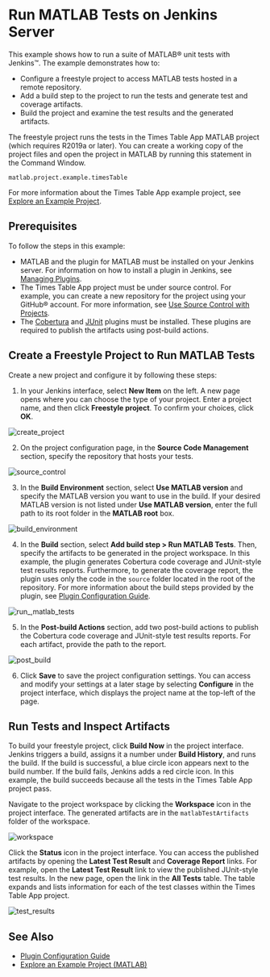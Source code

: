 # Run MATLAB Tests on Jenkins Server
This example shows how to run a suite of MATLAB&reg; unit tests with Jenkins&trade;. The example demonstrates how to:

* Configure a freestyle project to access MATLAB tests hosted in a remote repository.
* Add a build step to the project to run the tests and generate test and coverage artifacts.
* Build the project and examine the test results and the generated artifacts.

The freestyle project runs the tests in the Times Table App MATLAB project (which requires R2019a or later). You can create a working copy of the project files and open the project in MATLAB by running this statement in the Command Window.

```
matlab.project.example.timesTable
```

For more information about the Times Table App example project, see [Explore an Example Project](https://www.mathworks.com/help/matlab/matlab_prog/explore-an-example-project.html).

## Prerequisites
To follow the steps in this example:

* MATLAB and the plugin for MATLAB must be installed on your Jenkins server. For information on how to install a plugin in Jenkins, see [Managing Plugins](https://jenkins.io/doc/book/managing/plugins/).
* The Times Table App project must be under source control. For example, you can create a new repository for the project using your GitHub&reg; account. For more information, see [Use Source Control with Projects](https://www.mathworks.com/help/matlab/matlab_prog/use-source-control-with-projects.html).
* The [Cobertura](https://plugins.jenkins.io/cobertura) and [JUnit](https://plugins.jenkins.io/junit) plugins must be installed. These plugins are required to publish the artifacts using post-build actions. 

## Create a Freestyle Project to Run MATLAB Tests
Create a new project and configure it by following these steps:
1. In your Jenkins interface, select **New Item** on the left. A new page opens where you can choose the type of your project. Enter a project name, and then click **Freestyle project**. To confirm your choices, click **OK**.

![create_project](https://user-images.githubusercontent.com/48831250/193948023-65f038c2-a81e-416b-8dea-0cf91ae5f105.png)

2. On the project configuration page, in the **Source Code Management** section, specify the repository that hosts your tests.

![source_control](https://user-images.githubusercontent.com/48831250/94478391-37a73700-01a1-11eb-9f89-a5a71413baf0.png)

3. In the **Build Environment** section, select **Use MATLAB version** and specify the MATLAB version you want to use in the build. If your desired MATLAB version is not listed under **Use MATLAB version**, enter the full path to its root folder in the **MATLAB root** box. 

![build_environment](https://user-images.githubusercontent.com/48831250/193948480-564ac249-0ef2-407b-b18c-ee52b5129ac0.png)

4. In the **Build** section, select **Add build step > Run MATLAB Tests**. Then, specify the artifacts to be generated in the project workspace. In this example, the plugin generates Cobertura code coverage and JUnit-style test results reports. Furthermore, to generate the coverage report, the plugin uses only the code in the `source` folder located in the root of the repository. For more information about the build steps provided by the plugin, see [Plugin Configuration Guide](../CONFIGDOC.md).

![run_,matlab_tests](https://user-images.githubusercontent.com/48831250/193948891-aa09960a-04ba-4a13-9eea-e4bebab9371d.png)

5. In the **Post-build Actions** section, add two post-build actions to publish the Cobertura code coverage and JUnit-style test results reports. For each artifact, provide the path to the report.

![post_build](https://user-images.githubusercontent.com/48831250/193949176-aced5dfb-f7b9-4978-8726-7d01bae4bc97.png)

6. Click **Save** to save the project configuration settings. You can access and modify your settings at a later stage by selecting **Configure** in the project interface, which displays the project name at the top-left of the page.

## Run Tests and Inspect Artifacts
To build your freestyle project, click **Build Now** in the project interface. Jenkins triggers a build, assigns it a number under **Build History**, and runs the build. If the build is successful, a blue circle icon appears next to the build number. If the build fails, Jenkins adds a red circle icon. In this example, the build succeeds because all the tests in the Times Table App project pass.

Navigate to the project workspace by clicking the **Workspace** icon in the project interface. The generated artifacts are in the `matlabTestArtifacts` folder of the workspace.

![workspace](https://user-images.githubusercontent.com/48831250/193951807-a09ef1f8-cf7e-49c8-8615-af5fbd97acd0.png)

Click the **Status** icon in the project interface. You can access the published artifacts by opening the **Latest Test Result** and **Coverage Report** links. For example, open the **Latest Test Result** link to view the published JUnit-style test results. In the new page, open the link in the **All Tests** table. The table expands and lists information for each of the test classes within the Times Table App project.  

![test_results](https://user-images.githubusercontent.com/48831250/194086287-35f7c677-4c18-4316-b676-f2491ffa20a7.png)

## See Also
* [Plugin Configuration Guide](../CONFIGDOC.md)<br/>
* [Explore an Example Project (MATLAB)](https://www.mathworks.com/help/matlab/matlab_prog/explore-an-example-project.html)
